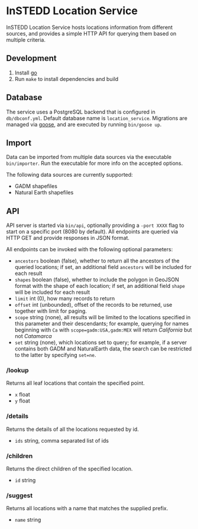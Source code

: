 # InSTEDD Location Service

InSTEDD Location Service hosts locations information from different sources, and provides a simple HTTP API for querying them based on multiple criteria.

## Development

1. Install [go](https://golang.org/)
2. Run `make` to install dependencies and build

## Database

The service uses a PostgreSQL backend that is configured in `db/dbconf.yml`. Default database name is `location_service`. Migrations are managed via [goose](https://bitbucket.org/liamstask/goose), and are executed by running `bin/goose up`.

## Import

Data can be imported from multiple data sources via the executable `bin/importer`. Run the executable for more info on the accepted options.

The following data sources are currently supported:

* GADM shapefiles
* Natural Earth shapefiles

## API

API server is started via `bin/api`, optionally providing a `-port XXXX` flag to start on a specific port (8080 by default). All endpoints are queried via HTTP GET and provide responses in JSON format.

All endpoints can be invoked with the following optional parameters:

* `ancestors` boolean (false), whether to return all the ancestors of the queried locations; if set, an additional field `ancestors` will be included for each result
* `shapes` boolean (false), whether to include the polygon in GeoJSON format with the shape of each location; if set, an additional field `shape` will be included for each result
* `limit` int (0), how many records to return
* `offset` int (unbounded), offset of the records to be returned, use together with limit for paging.
* `scope` string (none), all results will be limited to the locations specified in this parameter and their descendants; for example, querying for names beginning with `Ca` with `scope=gadm:USA,gadm:MEX` will return _California_ but not _Catamarca_
* `set` string (none), which locations set to query; for example, if a server contains both GADM and NaturalEarth data, the search can be restricted to the latter by specifying `set=ne`.

### /lookup

Returns all leaf locations that contain the specified point.

- `x` float
- `y` float

### /details

Returns the details of all the locations requested by id.

- `ids` string, comma separated list of ids

### /children

Returns the direct children of the specified location.

- `id` string

### /suggest

Returns all locations with a name that matches the supplied prefix.

- `name` string
